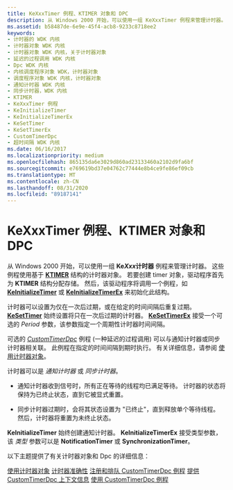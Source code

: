 ```yaml
---
title: KeXxxTimer 例程、KTIMER 对象和 DPC
description: 从 Windows 2000 开始，可以使用一组 KeXxxTimer 例程来管理计时器。
ms.assetid: b58487de-6e9e-45f4-acb8-9233c8718ee2
keywords:
- 计时器的 WDK 内核
- 计时器对象 WDK 内核
- 计时器对象 WDK 内核，关于计时器对象
- 延迟的过程调用 WDK 内核
- Dpc WDK 内核
- 内核调度程序对象 WDK，计时器对象
- 调度程序对象 WDK 内核，计时器对象
- 通知计时器 WDK 内核
- 同步计时器，WDK 内核
- KTIMER
- KeXxxTimer 例程
- KeInitializeTimer
- KeInitializeTimerEx
- KeSetTimer
- KeSetTimerEx
- CustomTimerDpc
- 超时间隔 WDK 内核
ms.date: 06/16/2017
ms.localizationpriority: medium
ms.openlocfilehash: 865135da6e3029d860ad23133460a2102d9fa6bf
ms.sourcegitcommit: e769619bd37e04762c77444e8b4ce9fe86ef09cb
ms.translationtype: MT
ms.contentlocale: zh-CN
ms.lasthandoff: 08/31/2020
ms.locfileid: "89187141"
---
```

# <a name="kexxxtimer-routines-ktimer-objects-and-dpcs"></a>KeXxxTimer 例程、KTIMER 对象和 DPC


从 Windows 2000 开始，可以使用一组 **Ke*Xxx*计时器** 例程来管理计时器。 这些例程使用基于 [**KTIMER**](./eprocess.md) 结构的计时器对象。 若要创建 timer 对象，驱动程序首先为 **KTIMER** 结构分配存储。 然后，该驱动程序将调用一个例程，如 [**KeInitializeTimer**](/windows-hardware/drivers/ddi/wdm/nf-wdm-keinitializetimer) 或 [**KeInitializeTimerEx**](/windows-hardware/drivers/ddi/wdm/nf-wdm-keinitializetimerex) 来初始化此结构。




计时器可以设置为仅在一次后过期，或在给定的时间间隔后重复过期。 [**KeSetTimer**](/windows-hardware/drivers/ddi/wdm/nf-wdm-kesettimer) 始终设置将只在一次后过期的计时器。 [**KeSetTimerEx**](/windows-hardware/drivers/ddi/wdm/nf-wdm-kesettimerex) 接受一个可选的 *Period* 参数，该参数指定一个周期性计时器时间间隔。

可选的 [*CustomTimerDpc*](https://msdn.microsoft.com/library/windows/hardware/ff542983) 例程 (一种延迟的过程调用) 可以与通知计时器或同步计时器相关联。 此例程在指定的时间间隔到期时执行。 有关详细信息，请参阅 [使用计时器对象](using-timer-objects.md)。

计时器可以是 *通知计时器* 或 *同步计时器*。

-   通知计时器收到信号时，所有正在等待的线程均已满足等待。 计时器的状态将保持为已终止状态，直到它被显式重置。

-   同步计时器过期时，会将其状态设置为 "已终止"，直到释放单个等待线程。 然后，计时器将重置为未终止状态。

**KeInitializeTimer** 始终创建通知计时器。 **KeInitializeTimerEx** 接受类型参数，该 *类型* 参数可以是 **NotificationTimer** 或 **SynchronizationTimer**。

以下主题提供了有关计时器对象和 Dpc 的详细信息：

[使用计时器对象](using-timer-objects.md) 
[计时器准确性](timer-accuracy.md) 
[注册和排队 CustomTimerDpc 例程](registering-and-queuing-a-customtimerdpc-routine.md) 
[提供 CustomTimerDpc 上下文信息](providing-customtimerdpc-context-information.md) 
[使用 CustomTimerDpc 例程](using-a-customtimerdpc-routine.md)
 

